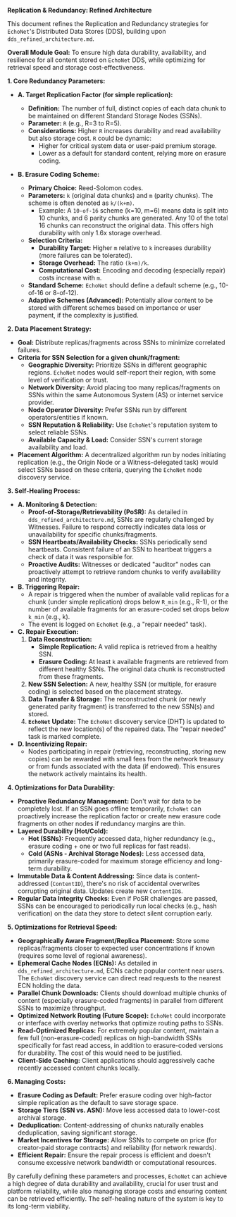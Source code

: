 **Replication & Redundancy: Refined Architecture**

This document refines the Replication and Redundancy strategies for `EchoNet`'s Distributed Data Stores (DDS), building upon `dds_refined_architecture.md`.

**Overall Module Goal:** To ensure high data durability, availability, and resilience for all content stored on `EchoNet` DDS, while optimizing for retrieval speed and storage cost-effectiveness.

**1. Core Redundancy Parameters:**

*   **A. Target Replication Factor (for simple replication):**
    *   **Definition:** The number of full, distinct copies of each data chunk to be maintained on different Standard Storage Nodes (SSNs).
    *   **Parameter:** `R` (e.g., R=3 to R=5).
    *   **Considerations:** Higher `R` increases durability and read availability but also storage cost. `R` could be dynamic:
        *   Higher for critical system data or user-paid premium storage.
        *   Lower as a default for standard content, relying more on erasure coding.

*   **B. Erasure Coding Scheme:**
    *   **Primary Choice:** Reed-Solomon codes.
    *   **Parameters:** `k` (original data chunks) and `m` (parity chunks). The scheme is often denoted as `k/(k+m)`.
        *   Example: A `10-of-16` scheme (k=10, m=6) means data is split into 10 chunks, and 6 parity chunks are generated. Any 10 of the total 16 chunks can reconstruct the original data. This offers high durability with only 1.6x storage overhead.
    *   **Selection Criteria:**
        *   **Durability Target:** Higher `m` relative to `k` increases durability (more failures can be tolerated).
        *   **Storage Overhead:** The ratio `(k+m)/k`.
        *   **Computational Cost:** Encoding and decoding (especially repair) costs increase with `m`.
    *   **Standard Scheme:** `EchoNet` should define a default scheme (e.g., 10-of-16 or 8-of-12).
    *   **Adaptive Schemes (Advanced):** Potentially allow content to be stored with different schemes based on importance or user payment, if the complexity is justified.

**2. Data Placement Strategy:**

*   **Goal:** Distribute replicas/fragments across SSNs to minimize correlated failures.
*   **Criteria for SSN Selection for a given chunk/fragment:**
    *   **Geographic Diversity:** Prioritize SSNs in different geographic regions. `EchoNet` nodes would self-report their region, with some level of verification or trust.
    *   **Network Diversity:** Avoid placing too many replicas/fragments on SSNs within the same Autonomous System (AS) or internet service provider.
    *   **Node Operator Diversity:** Prefer SSNs run by different operators/entities if known.
    *   **SSN Reputation & Reliability:** Use `EchoNet`'s reputation system to select reliable SSNs.
    *   **Available Capacity & Load:** Consider SSN's current storage availability and load.
*   **Placement Algorithm:** A decentralized algorithm run by nodes initiating replication (e.g., the Origin Node or a Witness-delegated task) would select SSNs based on these criteria, querying the `EchoNet` node discovery service.

**3. Self-Healing Process:**

*   **A. Monitoring & Detection:**
    *   **Proof-of-Storage/Retrievability (PoSR):** As detailed in `dds_refined_architecture.md`, SSNs are regularly challenged by Witnesses. Failure to respond correctly indicates data loss or unavailability for specific chunks/fragments.
    *   **SSN Heartbeats/Availability Checks:** SSNs periodically send heartbeats. Consistent failure of an SSN to heartbeat triggers a check of data it was responsible for.
    *   **Proactive Audits:** Witnesses or dedicated "auditor" nodes can proactively attempt to retrieve random chunks to verify availability and integrity.
*   **B. Triggering Repair:**
    *   A repair is triggered when the number of available valid replicas for a chunk (under simple replication) drops below `R_min` (e.g., R-1), or the number of available fragments for an erasure-coded set drops below `k_min` (e.g., k).
    *   The event is logged on `EchoNet` (e.g., a "repair needed" task).
*   **C. Repair Execution:**
    1.  **Data Reconstruction:**
        *   **Simple Replication:** A valid replica is retrieved from a healthy SSN.
        *   **Erasure Coding:** At least `k` available fragments are retrieved from different healthy SSNs. The original data chunk is reconstructed from these fragments.
    2.  **New SSN Selection:** A new, healthy SSN (or multiple, for erasure coding) is selected based on the placement strategy.
    3.  **Data Transfer & Storage:** The reconstructed chunk (or newly generated parity fragment) is transferred to the new SSN(s) and stored.
    4.  **`EchoNet` Update:** The `EchoNet` discovery service (DHT) is updated to reflect the new location(s) of the repaired data. The "repair needed" task is marked complete.
*   **D. Incentivizing Repair:**
    *   Nodes participating in repair (retrieving, reconstructing, storing new copies) can be rewarded with small fees from the network treasury or from funds associated with the data (if endowed). This ensures the network actively maintains its health.

**4. Optimizations for Data Durability:**

*   **Proactive Redundancy Management:** Don't wait for data to be completely lost. If an SSN goes offline temporarily, `EchoNet` can proactively increase the replication factor or create new erasure code fragments on other nodes if redundancy margins are thin.
*   **Layered Durability (Hot/Cold):**
    *   **Hot (SSNs):** Frequently accessed data, higher redundancy (e.g., erasure coding + one or two full replicas for fast reads).
    *   **Cold (ASNs - Archival Storage Nodes):** Less accessed data, primarily erasure-coded for maximum storage efficiency and long-term durability.
*   **Immutable Data & Content Addressing:** Since data is content-addressed (`ContentID`), there's no risk of accidental overwrites corrupting original data. Updates create new `ContentID`s.
*   **Regular Data Integrity Checks:** Even if PoSR challenges are passed, SSNs can be encouraged to periodically run local checks (e.g., hash verification) on the data they store to detect silent corruption early.

**5. Optimizations for Retrieval Speed:**

*   **Geographically Aware Fragment/Replica Placement:** Store some replicas/fragments closer to expected user concentrations if known (requires some level of regional awareness).
*   **Ephemeral Cache Nodes (ECNs):** As detailed in `dds_refined_architecture.md`, ECNs cache popular content near users. The `EchoNet` discovery service can direct read requests to the nearest ECN holding the data.
*   **Parallel Chunk Downloads:** Clients should download multiple chunks of content (especially erasure-coded fragments) in parallel from different SSNs to maximize throughput.
*   **Optimized Network Routing (Future Scope):** `EchoNet` could incorporate or interface with overlay networks that optimize routing paths to SSNs.
*   **Read-Optimized Replicas:** For extremely popular content, maintain a few full (non-erasure-coded) replicas on high-bandwidth SSNs specifically for fast read access, in addition to erasure-coded versions for durability. The cost of this would need to be justified.
*   **Client-Side Caching:** Client applications should aggressively cache recently accessed content chunks locally.

**6. Managing Costs:**

*   **Erasure Coding as Default:** Prefer erasure coding over high-factor simple replication as the default to save storage space.
*   **Storage Tiers (SSN vs. ASN):** Move less accessed data to lower-cost archival storage.
*   **Deduplication:** Content-addressing of chunks naturally enables deduplication, saving significant storage.
*   **Market Incentives for Storage:** Allow SSNs to compete on price (for creator-paid storage contracts) and reliability (for network rewards).
*   **Efficient Repair:** Ensure the repair process is efficient and doesn't consume excessive network bandwidth or computational resources.

By carefully defining these parameters and processes, `EchoNet` can achieve a high degree of data durability and availability, crucial for user trust and platform reliability, while also managing storage costs and ensuring content can be retrieved efficiently. The self-healing nature of the system is key to its long-term viability.
